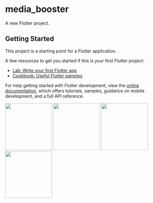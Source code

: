 # media_booster

A new Flutter project.

## Getting Started

This project is a starting point for a Flutter application.

A few resources to get you started if this is your first Flutter project:

- [Lab: Write your first Flutter app](https://docs.flutter.dev/get-started/codelab)
- [Cookbook: Useful Flutter samples](https://docs.flutter.dev/cookbook)

For help getting started with Flutter development, view the
[online documentation](https://docs.flutter.dev/), which offers tutorials,
samples, guidance on mobile development, and a full API reference.
<p>
  <img src="https://github.com/kansarakeval/media_booster/assets/119046853/0ba8b5b5-e9e4-47f1-8166-4b46ba2d7c4d" hight="500" width="150">
  <img src="https://github.com/kansarakeval/media_booster/assets/119046853/5acf26b5-2c08-4c18-82ea-1be454c56895" hight="500" width="150">
  <img src="https://github.com/kansarakeval/media_booster/assets/119046853/756a48b5-1848-489c-ab35-c5dae096a0c3" hight="500" width="150">
  <img src="https://github.com/kansarakeval/media_booster/assets/119046853/b7273199-8a93-4ada-a515-af6efed23f5f" hight="500" width="150">
</p>
